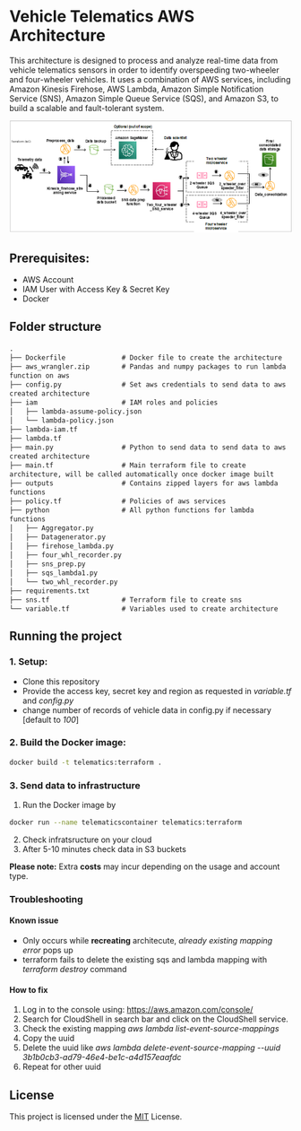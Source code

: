 # Vehicle Telematics AWS Architecture

This architecture is designed to process and analyze real-time data from vehicle telematics sensors in order to identify overspeeding two-wheeler and four-wheeler vehicles. It uses a combination of AWS services, including Amazon Kinesis Firehose, AWS Lambda, Amazon Simple Notification Service (SNS), Amazon Simple Queue Service (SQS), and Amazon S3, to build a scalable and fault-tolerant system.

![architecture](archi.png)


## Prerequisites:

- AWS Account
- IAM User with Access Key & Secret Key
- Docker

## Folder structure
    .
    ├── Dockerfile              # Docker file to create the architecture
    ├── aws_wrangler.zip        # Pandas and numpy packages to run lambda function on aws
    ├── config.py               # Set aws credentials to send data to aws created architecture
    ├── iam                     # IAM roles and policies
    │   ├── lambda-assume-policy.json
    │   └── lambda-policy.json
    ├── lambda-iam.tf
    ├── lambda.tf
    ├── main.py                 # Python to send data to send data to aws created architecture 
    ├── main.tf                 # Main terraform file to create architecture, will be called automatically once docker image built
    ├── outputs                 # Contains zipped layers for aws lambda functions
    ├── policy.tf               # Policies of aws services
    ├── python                  # All python functions for lambda functions
    │   ├── Aggregator.py
    │   ├── Datagenerator.py
    │   ├── firehose_lambda.py
    │   ├── four_whl_recorder.py
    │   ├── sns_prep.py
    │   ├── sqs_lambda1.py
    │   └── two_whl_recorder.py
    ├── requirements.txt
    ├── sns.tf                  # Terraform file to create sns
    └── variable.tf             # Variables used to create architecture



## Running the project

### 1. Setup:

- Clone this repository
- Provide the access key, secret key and region as requested in *variable.tf* and *config.py*
- change number of records of vehicle data in config.py if necessary [default to *100*]

### 2. Build the Docker image:

```bash
docker build -t telematics:terraform .
```

### 3. Send data to infrastructure
1. Run the Docker image by 
```bash
docker run --name telematicscontainer telematics:terraform
```
2. Check infratsructure on your cloud
3. After 5-10 minutes check data in S3 buckets


**Please note:** Extra **costs** may incur depending on the usage and account type.


### Troubleshooting
#### Known issue
- Only occurs while **recreating** architecute, *already existing mapping error* pops up
- terraform fails to delete the existing sqs and lambda mapping with *terraform destroy* command

#### How to fix
1. Log in to the console using: https://aws.amazon.com/console/
2. Search for CloudShell in search bar and click on the CloudShell service.
3. Check the existing mapping *aws lambda list-event-source-mappings* 
4. Copy the uuid  
5. Delete the uuid like *aws lambda delete-event-source-mapping --uuid 3b1b0cb3-ad79-46e4-be1c-a4d157eaafdc*
6. Repeat for other uuid

## License

This project is licensed under the [MIT](https://choosealicense.com/licenses/mit/) License.

